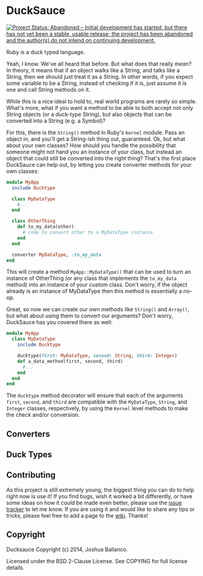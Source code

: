 # DuckSauce

[![Project Status: Abandoned – Initial development has started, but there has not yet been a stable, usable release; the project has been abandoned and the author(s) do not intend on continuing development.](http://www.repostatus.org/badges/latest/abandoned.svg)](http://www.repostatus.org/#abandoned)

Ruby is a duck typed language.

Yeah, I know. We've all heard that before. But what does that really *mean*? In
theory, it means that if an object walks like a String, and talks like a String,
then we should just treat it as a String. In other words, if you expect some
variable to be a String, instead of checking if it is, just assume it is one and
call String methods on it.

While this is a nice ideal to hold to, real world programs are rarely so simple.
What's more, what if you want a method to be able to both accept not only String
objects (or a duck-type String), but also objects that can be converted into a
String (e.g. a Symbol)?

For this, there is the `String()` method in Ruby's `Kernel` module. Pass an
object in, and you'll get a String-ish thing out, guaranteed. Ok, but what about
your own classes? How should you handle the possibility that someone might not
hand you an instance of your class, but instead an object that could still be
converted into the right thing? That's the first place DuckSauce can help out,
by letting you create converter methods for your own classes:

```ruby
module MyApp
  include Ducktype

  class MyDataType
    #...
  end

  class OtherThing
    def to_my_data(other)
      # code to convert other to a MyDataType instance
    end
  end

  converter MyDataType, :to_my_data
end
```

This will create a method `MyApp::MyDataType()` that can be used to turn
an instance of OtherThing (or any class that implements the `to_my_data` method)
into an instance of your custom class. Don't worry, if the object already is an
instance of MyDataType then this method is essentially a no-op.

Great, so now we can create our own methods like `String()` and `Array()`, but
what about using them to convert our arguments? Don't worry, DuckSauce has you
covered there as well:

```ruby
module MyApp
  class MyDataType
    include Ducktype

    ducktype(first: MyDataType, second: String, third: Integer)
    def a_data_method(first, second, third)
      #...
    end
  end
end
```

The `ducktype` method decorator will ensure that each of the arguments `first`,
`second`, and `third` are compatible with the `MyDataType`, `String`, and
`Integer` classes, respectively, by using the `Kernel` level methods to make the
check and/or conversion.

## Converters


## Duck Types


## Contributing

As this project is still extremely young, the biggest thing you can do to help
right now is use it! If you find bugs, wish it worked a bit differently, or have
some ideas on how it could be made even better, please use the [issue
tracker](https://github.com/jballanc/ducksauce/issues) to let me know. If you
are using it and would like to share any tips or tricks, please feel free to add
a page to the [wiki](https://github.com/jballanc/ducksauce/wiki). Thanks!

## Copyright

Ducksauce Copyright (c) 2014, Joshua Ballanco.

Licensed under the BSD 2-Clause License. See COPYING for full license details.

